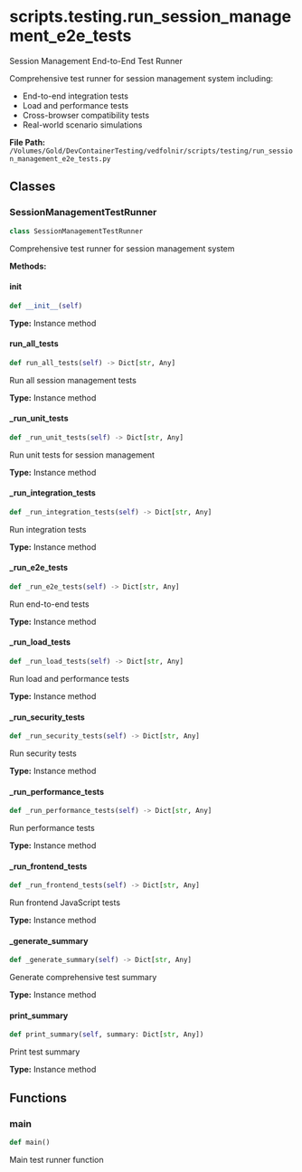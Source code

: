# scripts.testing.run_session_management_e2e_tests

Session Management End-to-End Test Runner

Comprehensive test runner for session management system including:
- End-to-end integration tests
- Load and performance tests
- Cross-browser compatibility tests
- Real-world scenario simulations

**File Path:** `/Volumes/Gold/DevContainerTesting/vedfolnir/scripts/testing/run_session_management_e2e_tests.py`

## Classes

### SessionManagementTestRunner

```python
class SessionManagementTestRunner
```

Comprehensive test runner for session management system

**Methods:**

#### __init__

```python
def __init__(self)
```

**Type:** Instance method

#### run_all_tests

```python
def run_all_tests(self) -> Dict[str, Any]
```

Run all session management tests

**Type:** Instance method

#### _run_unit_tests

```python
def _run_unit_tests(self) -> Dict[str, Any]
```

Run unit tests for session management

**Type:** Instance method

#### _run_integration_tests

```python
def _run_integration_tests(self) -> Dict[str, Any]
```

Run integration tests

**Type:** Instance method

#### _run_e2e_tests

```python
def _run_e2e_tests(self) -> Dict[str, Any]
```

Run end-to-end tests

**Type:** Instance method

#### _run_load_tests

```python
def _run_load_tests(self) -> Dict[str, Any]
```

Run load and performance tests

**Type:** Instance method

#### _run_security_tests

```python
def _run_security_tests(self) -> Dict[str, Any]
```

Run security tests

**Type:** Instance method

#### _run_performance_tests

```python
def _run_performance_tests(self) -> Dict[str, Any]
```

Run performance tests

**Type:** Instance method

#### _run_frontend_tests

```python
def _run_frontend_tests(self) -> Dict[str, Any]
```

Run frontend JavaScript tests

**Type:** Instance method

#### _generate_summary

```python
def _generate_summary(self) -> Dict[str, Any]
```

Generate comprehensive test summary

**Type:** Instance method

#### print_summary

```python
def print_summary(self, summary: Dict[str, Any])
```

Print test summary

**Type:** Instance method

## Functions

### main

```python
def main()
```

Main test runner function

